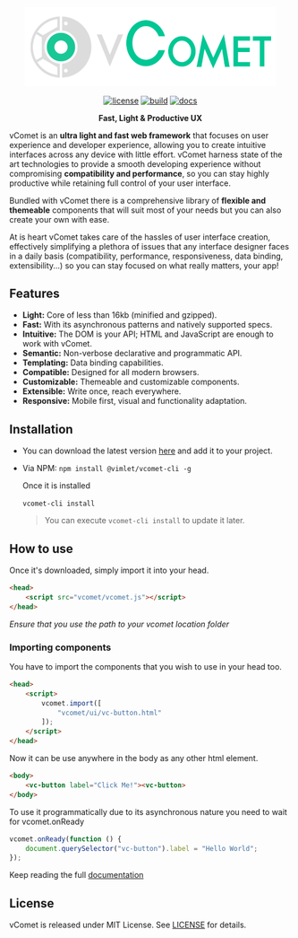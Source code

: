 
<p align="center">
<a href="https://vimlet.com/vcomet">
<img width="450" src="logo.png"></img>
</a>
</p>

[//]: # (badges)

<p align='center'>
<a href='https://github.com/vimlet/VimletComet/blob/master/LICENSE'><img src='https://vimlet.com/vimlet/VimletComet/master/docs/readme/1526566230987/license.svg?raw=true' title='License' alt='license'></a>
<a href='https://vimlet.com/downloads'><img src='https://vimlet.com/vimlet/VimletComet/master/docs/readme/1526566230987/build.svg?raw=true' title='Build' alt='build'></a>
<a href='https://vimlet.com/vimlet/VimletComet/master/docs/release/index.html'><img src='https://vimlet.com/vimlet/VimletComet/master/docs/readme/1526566230987/docs.svg?raw=true' title='Docs' alt='docs'></a>
</p>

[//]: # (badges)


<p align="center">
<strong>Fast, Light & Productive UX</strong>
</p>

vComet is an **ultra light and fast web framework** that focuses on user experience and developer experience, allowing you to create intuitive interfaces across any device with little effort. vComet harness state of the art technologies to provide a smooth developing experience without compromising **compatibility and performance**, so you can stay highly productive while retaining full control of your user interface. 

Bundled with vComet there is a comprehensive library of **flexible and themeable** components that will suit most of your needs but you can also create your own with ease. 

At is heart vComet takes care of the hassles of user interface creation, effectively simplifying a plethora of issues that any interface designer faces in a daily basis (compatibility, performance, responsiveness, data binding, extensibility...) so you can stay focused on what really matters, your app!

## Features

* **Light:** Core of less than 16kb (minified and gzipped).
* **Fast:** With its asynchronous patterns and natively supported specs.
* **Intuitive:** The DOM is your API; HTML and JavaScript are enough to work with vComet.
* **Semantic:** Non-verbose declarative and programmatic API.
* **Templating:** Data binding capabilities.
* **Compatible:** Designed for all modern browsers.
* **Customizable:** Themeable and customizable components.
* **Extensible:** Write once, reach everywhere.
* **Responsive:** Mobile first, visual and functionality adaptation.


## Installation

* You can download the latest version [here](https://vimlet.com/downloads) and add it to your project.

* Via NPM:
```npm install @vimlet/vcomet-cli -g```

    Once it is installed

    ```vcomet-cli install```

    > You can execute ```vcomet-cli install``` to update it later.


## How to use

Once it's downloaded, simply import it into your head.
```html
<head>
    <script src="vcomet/vcomet.js"></script>
</head>
```
*Ensure that you use the path to your vcomet location folder*

### Importing components

You have to import the components that you wish to use in your head too.
```html
<head>
    <script>
        vcomet.import([
            "vcomet/ui/vc-button.html"
        ]);
    </script>
</head>
```

Now it can be use anywhere in the body as any other html element.

```html
<body>
    <vc-button label="Click Me!"><vc-button>
</body>
```

To use it programmatically due to its asynchronous nature you need to wait for vcomet.onReady

```javascript
vcomet.onReady(function () {
    document.querySelector("vc-button").label = "Hello World";
});
```

Keep reading the full [documentation](https://vimlet.com/vimlet/VimletComet/master/docs/release/index.html)

## License

vComet is released under MIT License. See [LICENSE](https://github.com/vimlet/VimletComet/blob/master/LICENSE) for details.

